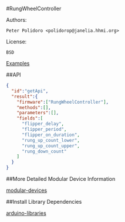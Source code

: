 #RungWheelController

Authors:

    Peter Polidoro <polidorop@janelia.hhmi.org>

License:

    BSD

[Examples](./examples)

##API

```json
{
  "id":"getApi",
  "result":{
    "firmware":["RungWheelController"],
    "methods":[],
    "parameters":[],
    "fields":[
      "flipper_delay",
      "flipper_period",
      "flipper_on_duration",
      "rung_up_count_lower",
      "rung_up_count_upper",
      "rung_down_count"
    ]
  }
}
```

##More Detailed Modular Device Information

[modular-devices](https://github.com/janelia-modular-devices/modular-devices)

##Install Library Dependencies

[arduino-libraries](https://github.com/janelia-arduino/arduino-libraries)
